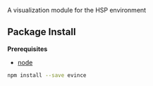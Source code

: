 A visualization module for the HSP environment

Package Install
---------------

**Prerequisites**
- [node](http://nodejs.org/)

```bash
npm install --save evince
```
